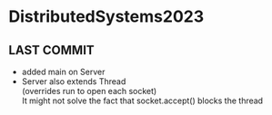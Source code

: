 # DistributedSystems2023
## LAST COMMIT
<ul>
    <li>added main on Server</li> 
    <li>Server also extends Thread</li>
    (overrides run to open each socket) <br>
It might not solve the fact that socket.accept() blocks the thread<br>
</ul>
    
